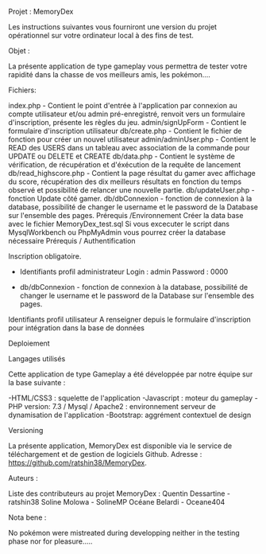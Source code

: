 Projet : MemoryDex

Les instructions suivantes vous fourniront une version du projet opérationnel sur votre ordinateur local à des fins de test. 

Objet :

La présente application de type gameplay vous permettra de tester votre rapidité dans la chasse de vos meilleurs amis, les pokémon....


Fichiers:

index.php - Contient le point d'entrée à l'application par connexion au compte utilisateur et/ou admin pré-enregistré, renvoit vers un formulaire d'inscription, présente les règles du jeu.
admin/signUpForm - Contient le formulaire d'inscription utilisateur
db/create.php - Contient le fichier de fonction pour créer un nouvel utilisateur
admin/adminUser.php - Contient le READ des USERS dans un tableau avec association de la commande pour UPDATE ou DELETE et CREATE
db/data.php - Contient le système de vérification, de récupération et d'éxécution de la requête de lancement
db/read_highscore.php - Contient la page résultat du gamer avec affichage du score, récupération des dix meilleurs résultats en fonction du temps observé et possibilité de relancer une nouvelle partie.
db/updateUser.php - fonction Update côté gamer.
db/dbConnexion - fonction de connexion à la database, possibilité de changer le username et le password de la Database sur l'ensemble des pages.
Prérequis /Environnement
Créer la data base avec le fichier MemoryDex_test.sql
Si vous excecuter le script dans MysqlWorkbench ou PhpMyAdmin vous pourrez créer la database nécessaire
Prérequis / Authentification

Inscription obligatoire.


+ Identifiants profil administrateur 
Login : admin
Password : 0000

+ db/dbConnexion - fonction de connexion à la database, possibilité de changer le username et le password de la Database sur l'ensemble des pages.

Identifiants profil utilisateur
A renseigner depuis le formulaire d'inscription pour intégration dans la base de données

Deploiement

Langages utilisés

Cette application de type Gameplay a été développée par notre équipe sur la base suivante :

-HTML/CSS3 : squelette de l'application
-Javascript : moteur du gameplay
-PHP version: 7.3 / Mysql / Apache2 : environnement serveur de dynamisation de l'application
-Bootstrap: aggrément contextuel de design


Versioning

La présente application, MemoryDex est disponible via le service de téléchargement et de gestion de logiciels Github.
Adresse : https://github.com/ratshin38/MemoryDex.

Auteurs :

Liste des contributeurs au projet MemoryDex :
Quentin Dessartine - ratshin38
Soline Molowa - SolineMP
Océane Belardi - Oceane404

Nota bene :

No pokémon were mistreated during developping neither in the testing phase nor for pleasure.....
